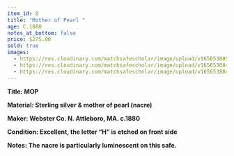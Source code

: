 ```yaml
---
item_id: 8
title: "Mother of Pearl "
age: C.1880
notes_at_bottom: false
price: $275.00
sold: true
images:
  - https://res.cloudinary.com/matchsafescholar/image/upload/v1656538850/MOP3.jpg
  - https://res.cloudinary.com/matchsafescholar/image/upload/v1656538848/MOP2.jpg
  - https://res.cloudinary.com/matchsafescholar/image/upload/v1656538848/MOP1.jpg
---
```

**Title:		MOP**

**Material:	Sterling silver & mother of pearl (nacre)**

**Maker:	        Webster Co. N. Attleboro, MA. c.1880**

**Condition:	Excellent, the letter “H” is etched on front side**

**Notes:		The nacre is particularly luminescent on this safe.**